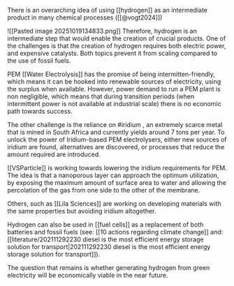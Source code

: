 There is an overarching idea of using [[hydrogen]] as an intermediate product in many chemical processes ([[@vogt2024]]) 

![[Pasted image 20251019134833.png]]
Therefore, hydrogen is an intermediate step that would enable the creation of crucial products. One of the challenges is that the creation of hydrogen requires both electric power, and expensive catalysts. Both topics prevent it from scaling compared to the use of fossil fuels. 

PEM [[Water Electrolysis]] has the promise of being intermitten-friendly, which means it can be hooked into renewable sources of electricity, using the surplus when available. However, power demand to run a PEM plant is non negligible, which means that during transition periods (when intermittent power is not available at industrial scale) there is no economic path towards success. 

The other challenge is the reliance on #iridium , an extremely scarce metal that is mined in South Africa and currently yields around 7 tons per year. To unlock the power of Iridium-based PEM electrolysers, either new sources of iridium are found, alternatives are discovered, or processes that reduce the amount required are introduced. 

[[VSParticle]] is working towards lowering the iridium requirements for PEM. The idea is that a nanoporous layer can approach the optimum utilization, by exposing the maximum amount of surface area to water and allowing the percolation of the gas from one side to the other of the membrane. 

Others, such as [[Lila Sciences]] are working on developing materials with the same properties but avoiding iridium altogether. 

Hydrogen can also be used in [[fuel cells]] as a replacement of both batteries and fossil fuels (see: [[10 actions regarding climate change]] and: [[literature/202111292230 diesel is the most efficient energy storage solution for transport|202111292230 diesel is the most efficient energy storage solution for transport]]). 

The question that remains is whether generating hydrogen from green electricity will be economically viable in the near future. 